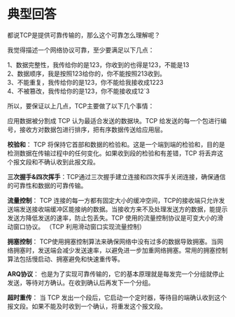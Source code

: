 # 典型回答

都说TCP是提供可靠传输的，那么这个可靠怎么理解呢？

我觉得描述一个网络协议可靠，至少要满足以下几点：

1、数据完整性，我传给你的是123，你收到的也得是123，不能是13<br />2、数据顺序，我是按照123给你的，你不能按照213收到。<br />3、不能重复，我传给你的是123，你不能给我接收成1223<br />4、不被篡改，我传给你的是123，你不能接收成12`3

所以，要保证以上几点，TCP主要做了以下几个事情：

应用数据被分割成 TCP 认为最适合发送的数据块。TCP 给发送的每一个包进行编号，接收方对数据包进行排序，把有序数据传送给应用层。

**校验和**： TCP 将保持它首部和数据的检验和。这是一个端到端的检验和，目的是检测数据在传输过程中的任何变化。如果收到段的检验和有差错，TCP 将丢弃这个报文段和不确认收到此报文段。

**三次握手&四次挥手**：TCP通过三次握手建立连接和四次挥手关闭连接，确保通信的可靠性和数据的可靠传输。

**流量控制**： TCP 连接的每一方都有固定大小的缓冲空间，TCP的接收端只允许发送端发送接收端缓冲区能接纳的数据。当接收方来不及处理发送方的数据，能提示发送方降低发送的速率，防止包丢失。TCP 使用的流量控制协议是可变大小的滑动窗口协议。 （TCP 利用滑动窗口实现流量控制）

**拥塞控制**： TCP使用拥塞控制算法来确保网络中没有过多的数据导致拥塞。当网络拥塞时，发送端会减少发送速率，以避免进一步加重网络拥塞。常用的拥塞控制算法包括慢启动、拥塞避免和快速重传等。

**ARQ协议**： 也是为了实现可靠传输的，它的基本原理就是每发完一个分组就停止发送，等待对方确认。在收到确认后再发下一个分组。

**超时重传**： 当 TCP 发出一个段后，它启动一个定时器，等待目的端确认收到这个报文段。如果不能及时收到一个确认，将重发这个报文段。

